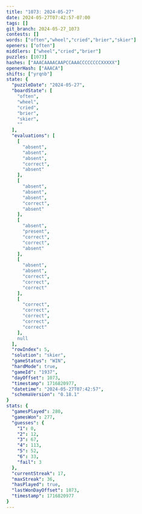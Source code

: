 ```yaml
---
title: "1073: 2024-05-27"
date: 2024-05-27T07:42:57-07:00
tags: []
git_branch: 2024-05-27_1073
contests: []
words: ["often","wheel","cried","brier","skier"]
openers: ["often"]
middlers: ["wheel","cried","brier"]
puzzles: [1073]
hashes: ["AAACAAAACAAPCCAAACCCCCCCCXXXXX"]
openerHash: ["AAACA"]
shifts: ["yrqnb"]
state: {
  "puzzleDate": "2024-05-27",
  "boardState": [
    "often",
    "wheel",
    "cried",
    "brier",
    "skier",
    ""
  ],
  "evaluations": [
    [
      "absent",
      "absent",
      "absent",
      "correct",
      "absent"
    ],
    [
      "absent",
      "absent",
      "absent",
      "correct",
      "absent"
    ],
    [
      "absent",
      "present",
      "correct",
      "correct",
      "absent"
    ],
    [
      "absent",
      "absent",
      "correct",
      "correct",
      "correct"
    ],
    [
      "correct",
      "correct",
      "correct",
      "correct",
      "correct"
    ],
    null
  ],
  "rowIndex": 5,
  "solution": "skier",
  "gameStatus": "WIN",
  "hardMode": true,
  "gameId": "1937",
  "dayOffset": 1073,
  "timestamp": 1716820977,
  "datetime": "2024-05-27T07:42:57",
  "schemaVersion": "0.18.1"
}
stats: {
  "gamesPlayed": 280,
  "gamesWon": 277,
  "guesses": {
    "1": 0,
    "2": 12,
    "3": 67,
    "4": 113,
    "5": 52,
    "6": 33,
    "fail": 3
  },
  "currentStreak": 17,
  "maxStreak": 36,
  "hasPlayed": true,
  "lastWonDayOffset": 1073,
  "timestamp": 1716820977
}
---
```

<!-- more -->
